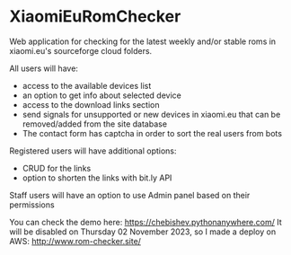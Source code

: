 # XiaomiEuRomChecker
Web application for checking for the latest weekly and/or stable roms in xiaomi.eu's sourceforge cloud folders.

All users will have:
- access to the available devices list
- an option to get info about selected device
- access to the download links section
- send signals for unsupported or new devices in xiaomi.eu that can be removed/added from the site database
- The contact form has captcha in order to sort the real users from bots
  
Registered users will have additional options:
- CRUD for the links
- option to shorten the links with bit.ly API

Staff users will have an option to use Admin panel based on their permissions

 You can check the demo here: https://chebishev.pythonanywhere.com/
 It will be disabled on Thursday 02 November 2023, so I made a deploy on AWS:
 http://www.rom-checker.site/
